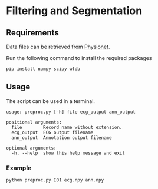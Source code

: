 # Filtering and Segmentation

## Requirements
Data files can be retrieved from [Physionet](https://doi.org/10.13026/C2V88N).

Run the following command to install the required packages
```
pip install numpy scipy wfdb
```

## Usage
The script can be used in a terminal.
```
usage: preproc.py [-h] file ecg_output ann_output

positional arguments:
  file        Record name without extension.
  ecg_output  ECG output filename
  ann_output  Annotation output filename

optional arguments:
  -h, --help  show this help message and exit
```

### Example
```
python preproc.py I01 ecg.npy ann.npy
```
